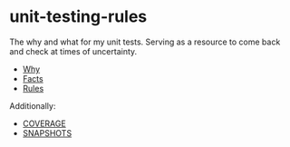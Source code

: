 # unit-testing-rules

The why and what for my unit tests. Serving as a resource to come back and check at times of uncertainty.

- [Why](https://github.com/craigtaub/unit-testing-rules/blob/master/WHY.md)
- [Facts](https://github.com/craigtaub/unit-testing-rules/blob/master/FACTS.md)
- [Rules](https://github.com/craigtaub/unit-testing-rules/blob/master/RULES.md)

Additionally:
- [COVERAGE](https://github.com/craigtaub/unit-testing-rules/blob/master/FACTS.md)
- [SNAPSHOTS](https://github.com/craigtaub/unit-testing-rules/blob/master/SNAPSHOTS.md)
